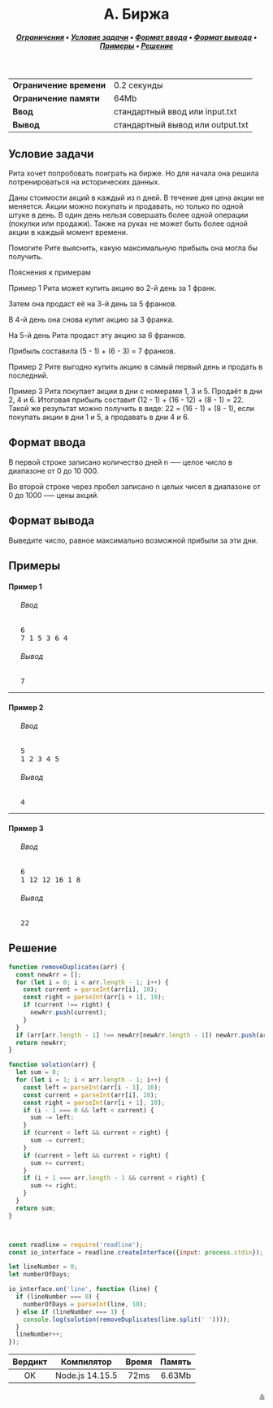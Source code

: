 <h1 align="center">A. Биржа</h1>

<h5 align="center">
<a href="#limits">Ограничения</a>
•
<a href="#task">Условие задачи</a>
•
<a href="#input">Формат ввода</a>
•
<a href="#output">Формат вывода</a>
•
<a href="#examples">Примеры</a>
•
<a href="#solution">Решение</a>
</h5>

<br>

<table id="limits">
<tbody>
<tr>
<td>
<b>Ограничение времени</b>
</td>
<td>
0.2 секунды
</td>
</tr>
<tr>
<td>
<b>Ограничение памяти</b>
</td>
<td>
64Mb
</td>
</tr>
<tr>
<td>
<b>Ввод</b>
</td>
<td>
стандартный ввод или input.txt
</td>
</tr>
<tr>
<td>
<b>Вывод</b>
</td>
<td>
стандартный вывод или output.txt
</td>
</tr>
</tbody>
</table>

<h2 id="task">Условие задачи</h2>

Рита хочет попробовать поиграть на бирже. Но для начала она решила потренироваться на исторических данных.

Даны стоимости акций в каждый из n дней. В течение дня цена акции не меняется. Акции можно покупать и продавать, но только по одной штуке в день. В один день нельзя совершать более одной операции (покупки или продажи). Также на руках не может быть более одной акции в каждый момент времени.

Помогите Рите выяснить, какую максимальную прибыль она могла бы получить.

Пояснения к примерам

Пример 1
Рита может купить акцию во 2-й день за 1 франк.

Затем она продаст её на 3-й день за 5 франков.

В 4-й день она снова купит акцию за 3 франка.

На 5-й день Рита продаст эту акцию за 6 франков.

Прибыль составила (5 - 1) + (6 - 3) = 7 франков.

Пример 2
Рите выгодно купить акцию в самый первый день и продать в последний.

Пример 3
Рита покупает акции в дни с номерами 1, 3 и 5. Продаёт в дни 2, 4 и 6. Итоговая прибыль составит (12 - 1) + (16 - 12) + (8 - 1) = 22. Такой же результат можно получить в виде: 22 = (16 - 1) + (8 - 1), если покупать акции в дни 1 и 5, а продавать в дни 4 и 6.

<h2 id="input">Формат ввода</h2>

В первой строке записано количество дней n —– целое число в диапазоне от 0 до 10 000.

Во второй строке через пробел записано n целых чисел в диапазоне от 0 до 1000 –— цены акций.

<h2 id="output">Формат вывода</h2>

Выведите число, равное максимально возможной прибыли за эти дни.

<h2 id="examples">Примеры</h2>

<h4>Пример 1</h4>
<ul>
<h6>Ввод</h6>
<pre>
6
7 1 5 3 6 4
</pre>

<h6>Вывод</h6>
<pre>
7
</pre>
</ul>

<hr>

<h4>Пример 2</h4>
<ul>
<h6>Ввод</h6>
<pre>
5
1 2 3 4 5
</pre>

<h6>Вывод</h6>
<pre>
4
</pre>
</ul>

<hr>

<h4>Пример 3</h4>
<ul>
<h6>Ввод</h6>
<pre>
6
1 12 12 16 1 8
</pre>

<h6>Вывод</h6>
<pre>
22
</pre>
</ul>

<h2 id="solution">Решение</h2>

```javascript
function removeDuplicates(arr) {
  const newArr = [];
  for (let i = 0; i < arr.length - 1; i++) {
    const current = parseInt(arr[i], 10);
    const right = parseInt(arr[i + 1], 10);
    if (current !== right) {
      newArr.push(current);
    }
  }
  if (arr[arr.length - 1] !== newArr[newArr.length - 1]) newArr.push(arr[arr.length - 1]);
  return newArr;
}

function solution(arr) {
  let sum = 0;
  for (let i = 1; i < arr.length - 1; i++) {
    const left = parseInt(arr[i - 1], 10);
    const current = parseInt(arr[i], 10);
    const right = parseInt(arr[i + 1], 10);
    if (i - 1 === 0 && left < current) {
      sum -= left;
    }
    if (current < left && current < right) {
      sum -= current;
    }
    if (current > left && current > right) {
      sum += current;
    }
    if (i + 1 === arr.length - 1 && current < right) {
      sum += right;
    }
  }
  return sum;
}



const readline = require('readline');
const io_interface = readline.createInterface({input: process.stdin});

let lineNumber = 0;
let numberOfDays;

io_interface.on('line', function (line) {
  if (lineNumber === 0) {
    numberOfDays = parseInt(line, 10);
  } else if (lineNumber === 1) {
    console.log(solution(removeDuplicates(line.split(' '))));
  }
  lineNumber++;
});
```
<table>
  <thead>
    <tr>
      <th>Вердикт</th>
      <th>Компилятор</th>
      <th>Время</th>
      <th>Память</th>
    </tr>
  </thead>
  <tbody>
<tr align="center">
<td>OK</td>
<td>Node.js 14.15.5</td>
<td>72ms</td>
<td>6.63Mb</td>
</tr>
  </tbody>
</table>

<p width="100%" align="right"><a href="#">🔝</a></p>